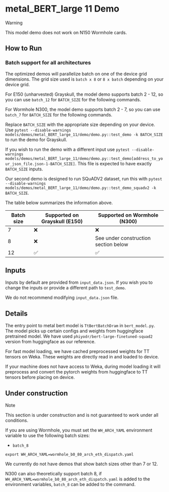 # metal_BERT_large 11 Demo

>[!WARNING]
>
> This model demo does not work on N150 Wormhole cards.

## How to Run

### Batch support for all architectures

The optimized demos will parallelize batch on one of the device grid dimensions. The grid size used is `batch x 8` or `8 x batch` depending on your device grid.

For E150 (unharvested) Grayskull, the model demo supports batch 2 - 12, so you can use `batch_12` for `BATCH_SIZE` for the following commands.

For Wormhole N300, the model demo supports batch 2 - 7, so you can use `batch_7` for `BATCH_SIZE` for the following commands.

Replace `BATCH_SIZE` with the appropriate size depending on your device.
Use `pytest --disable-warnings models/demos/metal_BERT_large_11/demo/demo.py::test_demo -k BATCH_SIZE` to run the demo for Grayskull.

If you wish to run the demo with a different input use `pytest --disable-warnings models/demos/metal_BERT_large_11/demo/demo.py::test_demo[address_to_your_json_file.json-1-BATCH_SIZE]`. This file is expected to have exactly `BATCH_SIZE` inputs.

Our second demo is designed to run SQuADV2 dataset, run this with `pytest --disable-warnings models/demos/metal_BERT_large_11/demo/demo.py::test_demo_squadv2 -k BATCH_SIZE`.

The table below summarizes the information above.

| Batch size | Supported on Grayskull (E150) | Supported on Wormhole (N300)         |
|------------|-------------------------------|--------------------------------------|
| 7          | :x:                           | :x:                                  |
| 8          | :x:                           | See under construction section below |
| 12         | :white_check_mark:            | :white_check_mark:                   |

## Inputs

Inputs by default are provided from `input_data.json`. If you wish you to change the inputs or provide a different path to `test_demo`.

We do not recommend modifying `input_data.json` file.

## Details

The entry point to metal bert model is `TtBertBatchDram` in `bert_model.py`. The model picks up certain configs and weights from huggingface pretrained model. We have used `phiyodr/bert-large-finetuned-squad2` version from huggingface as our reference.

For fast model loading, we have cached preprocessed weights for TT tensors on Weka. These weights are directly read in and loaded to device.

If your machine does not have access to Weka, during model loading it will preprocess and convert the pytorch weights from huggingface to TT tensors before placing on device.

## Under construction

> [!NOTE]
>
> This section is under construction and is not guaranteed to work under all conditions.
>
> If you are using Wormhole, you must set the `WH_ARCH_YAML` environment variable to use  the following batch sizes:
>
> - `batch_8`
>
> ```
> export WH_ARCH_YAML=wormhole_b0_80_arch_eth_dispatch.yaml
> ```

We currently do not have demos that show batch sizes other than 7 or 12.

N300 can also theoretically support batch 8, if `WH_ARCH_YAML=wormhole_b0_80_arch_eth_dispatch.yaml` is added to the environment variables, `batch_8` can be added to the command.